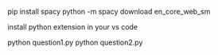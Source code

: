 pip install spacy
python -m spacy download en_core_web_sm



install python extension in your vs code


python question1.py
python question2.py




